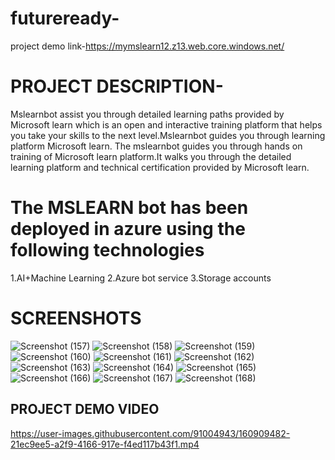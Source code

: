 # futureready-
project demo link-https://mymslearn12.z13.web.core.windows.net/


# PROJECT DESCRIPTION-
Mslearnbot assist you through detailed learning paths provided by Microsoft learn which is an open and interactive training platform that helps you take your skills to the next level.Mslearnbot guides you through learning platform Microsoft learn. The mslearnbot guides you through hands on training of Microsoft learn platform.It walks you through the detailed learning platform and technical certification provided by Microsoft learn.

# The MSLEARN bot has been deployed in azure using the following technologies
1.AI+Machine Learning
2.Azure bot service
3.Storage accounts

# SCREENSHOTS
![Screenshot (157)](https://user-images.githubusercontent.com/91004943/161040657-18096cb4-aeb4-4015-9005-66faa02ddd5b.png)
![Screenshot (158)](https://user-images.githubusercontent.com/91004943/161040690-24d11e52-f2bb-4e34-bbf6-1f3076bfb388.png)
![Screenshot (159)](https://user-images.githubusercontent.com/91004943/161040806-5f791ed7-ebfc-4672-b674-e2e38a0a4854.png)
![Screenshot (160)](https://user-images.githubusercontent.com/91004943/161040833-8aebe056-cc9f-467a-bc5d-80852cec52b8.png)
![Screenshot (161)](https://user-images.githubusercontent.com/91004943/161040865-1ebebef4-ee95-4b21-8ad0-0b8bbcebd09f.png)
![Screenshot (162)](https://user-images.githubusercontent.com/91004943/161040898-c1048085-b1f8-4a5e-975e-0931b7dba410.png)
![Screenshot (163)](https://user-images.githubusercontent.com/91004943/161040921-51b2c5e6-316f-466b-96ee-bd1b2976773b.png)
![Screenshot (164)](https://user-images.githubusercontent.com/91004943/161040948-2eac2485-60ab-4fbc-9ad7-fc78efb7920a.png)
![Screenshot (165)](https://user-images.githubusercontent.com/91004943/161040977-642cdce5-ca51-4f89-874a-4dfcc88fe2ab.png)
![Screenshot (166)](https://user-images.githubusercontent.com/91004943/161041002-b4d5aef1-409b-4bcc-b1d0-6b672a9000e2.png)
![Screenshot (167)](https://user-images.githubusercontent.com/91004943/161041031-d48a917f-83f7-42bd-b9d7-39a8021ac2f7.png)
![Screenshot (168)](https://user-images.githubusercontent.com/91004943/161041058-cc20f59c-f6a2-4687-b8c2-7a44e973506a.png)

   ## PROJECT DEMO VIDEO
https://user-images.githubusercontent.com/91004943/160909482-21ec9ee5-a2f9-4166-917e-f4ed117b43f1.mp4


